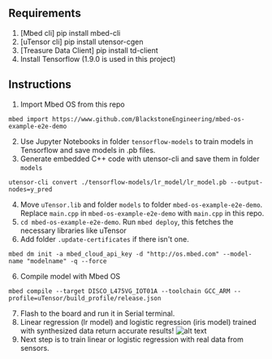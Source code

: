 ## Requirements
1) [Mbed cli] pip install mbed-cli
2) [uTensor cli] pip install utensor-cgen
3) [Treasure Data Client] pip install td-client
4) Install Tensorflow (1.9.0 is used in this project)

## Instructions
1) Import Mbed OS from this repo
```model
mbed import https://www.github.com/BlackstoneEngineering/mbed-os-example-e2e-demo
```
2) Use Jupyter Notebooks in folder `tensorflow-models` to train models in Tensorflow and save models in .pb files.
3) Generate embedded C++ code with utensor-cli and save them in folder `models`
```
utensor-cli convert ./tensorflow-models/lr_model/lr_model.pb --output-nodes=y_pred
```
4) Move `uTensor.lib` and folder `models` to folder `mbed-os-example-e2e-demo`. Replace `main.cpp` in `mbed-os-example-e2e-demo` with `main.cpp` in this repo.
5) `cd mbed-os-example-e2e-demo`. Run `mbed deploy`, this fetches the necessary libraries like uTensor
6) Add folder `.update-certificates` if there isn't one. 
```
mbed dm init -a mbed_cloud_api_key -d "http://os.mbed.com" --model-name "modelname" -q --force
```
6) Compile model with Mbed OS
```
mbed compile --target DISCO_L475VG_IOT01A --toolchain GCC_ARM --profile=uTensor/build_profile/release.json
```
7) Flash to the board and run it in Serial terminal. 
8) Linear regression (lr model) and logistic regression (iris model) trained with synthesized data return accurate results!
![alt text](https://github.com/moon412/mbed-dsc-e2e/blob/master/lr_output_011819.png)
9) Next step is to train linear or logistic regression with real data from sensors.
